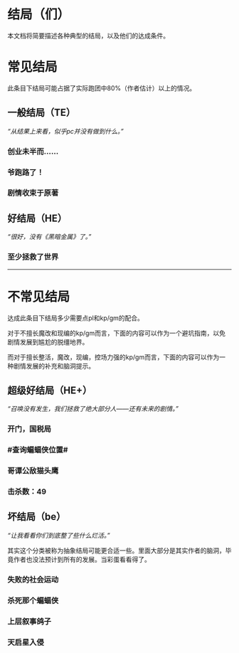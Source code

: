 # 结局（们）

本文档将简要描述各种典型的结局，以及他们的达成条件。

# 常见结局
此条目下结局可能占据了实际跑团中80%（作者估计）以上的情况。

## 一般结局（TE）

*“从结果上来看，似乎pc并没有做到什么。”*

### 创业未半而……


### 爷跑路了！


### 剧情收束于原著

## 好结局（HE）

*“很好，没有《黑暗金属》了。”*

### 至少拯救了世界

----

# 不常见结局
达成此条目下结局多少需要点pl和kp/gm的配合。

对于不擅长魔改和现编的kp/gm而言，下面的内容可以作为一个避坑指南，以免剧情发展到尴尬的脱缰地界。

而对于擅长整活，魔改，现编，控场力强的kp/gm而言，下面的内容可以作为一种剧情发展的补充和脑洞提示。

## 超级好结局（HE+）

*“召唤没有发生，我们拯救了绝大部分人——还有未来的剧情。”*

### 开门，国税局

### #查询蝙蝠侠位置#

### 哥谭公敌猫头鹰

### 击杀数：49

## 坏结局（be）

*“让我看看你们到底整了些什么烂活。”*

其实这个分类被称为抽象结局可能更合适一些。里面大部分是其实作者的脑洞，毕竟作者也没法预计到所有的发展。当彩蛋看看得了。

### 失败的社会运动

### 杀死那个蝙蝠侠

### 上层叙事鸽子

### 天启星入侵

